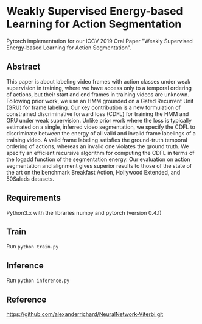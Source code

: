 # Weakly Supervised Energy-based Learning for Action Segmentation

Pytorch implementation for our ICCV 2019 Oral Paper "Weakly Supervised Energy-based Learning for Action Segmentation".

## Abstract
This paper is about labeling video frames with action classes under weak supervision in training, where we have access only to a temporal ordering of actions, but their start and end frames in training videos are unknown. Following prior work, we use an HMM grounded on a Gated Recurrent Unit (GRU) for frame labeling. Our key contribution is a new formulation of constrained discriminative forward loss (CDFL) for training the HMM and GRU under weak supervision. Unlike prior work where the loss is typically estimated on a single, inferred video segmentation, we specify the CDFL to discriminate between the energy of all valid and invalid frame labelings of a training video. A valid frame labeling satisfies the ground-truth temporal ordering of actions, whereas an invalid one violates the ground truth. We specify an efficient recursive algorithm for computing the CDFL in terms of the logadd function of the segmentation energy. Our evaluation on action segmentation and alignment gives superior results to those of the state of the art on the benchmark Breakfast Action, Hollywood  Extended, and 50Salads datasets.

## Requirements
Python3.x with the libraries numpy and pytorch (version 0.4.1)

## Train
Run `python train.py`

## Inference
Run `python inference.py`

## Reference
https://github.com/alexanderrichard/NeuralNetwork-Viterbi.git
